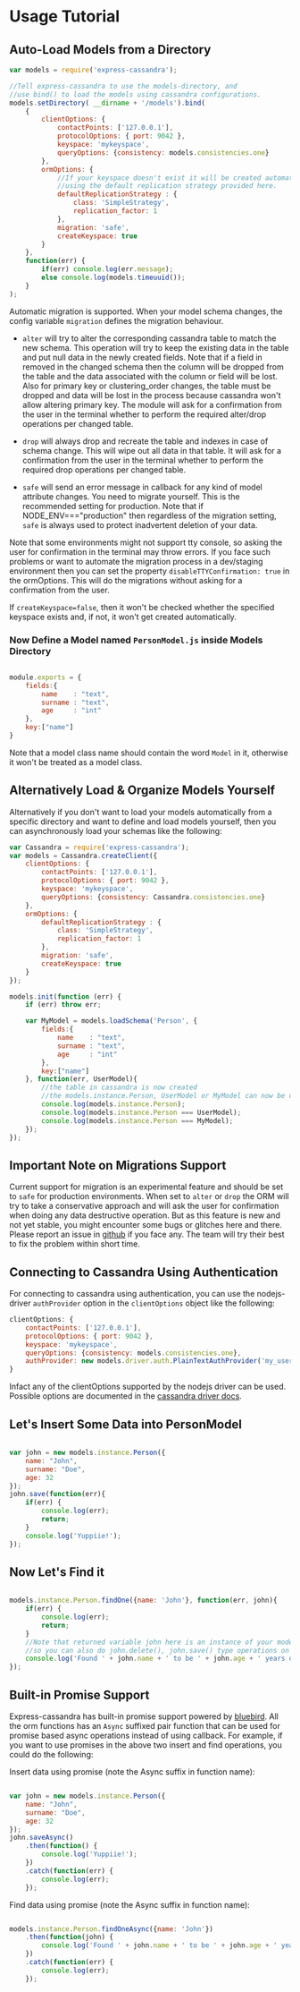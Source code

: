 # Usage Tutorial

## Auto-Load Models from a Directory

```js
var models = require('express-cassandra');

//Tell express-cassandra to use the models-directory, and
//use bind() to load the models using cassandra configurations.
models.setDirectory( __dirname + '/models').bind(
    {
        clientOptions: {
            contactPoints: ['127.0.0.1'],
            protocolOptions: { port: 9042 },
            keyspace: 'mykeyspace',
            queryOptions: {consistency: models.consistencies.one}
        },
        ormOptions: {
            //If your keyspace doesn't exist it will be created automatically
            //using the default replication strategy provided here.
            defaultReplicationStrategy : {
                class: 'SimpleStrategy',
                replication_factor: 1
            },
            migration: 'safe',
            createKeyspace: true
        }
    },
    function(err) {
        if(err) console.log(err.message);
        else console.log(models.timeuuid());
    }
);

```

Automatic migration is supported. When your model schema changes, the config variable `migration` defines the migration behaviour.

* `alter` will try to alter the corresponding cassandra table to match
the new schema. This operation will try to keep the existing data in
the table and put null data in the newly created fields. Note that if
a field in removed in the changed schema then the column will be
dropped from the table and the data associated with the column or
field will be lost. Also for primary key or clustering_order changes,
the table must be dropped and data will be lost in the process because
cassandra won't allow altering primary key. The module will ask for a
confirmation from the user in the terminal whether to perform the
required alter/drop operations per changed table.

* `drop` will always drop and recreate the table and indexes in case
of schema change. This will wipe out all data in that table. It will
ask for a confirmation from the user in the terminal whether to perform
the required drop operations per changed table.

* `safe` will send an error message in callback for any kind of model
attribute changes. You need to migrate yourself. This is the recommended
setting for production. Note that if NODE_ENV==="production" then
regardless of the migration setting, `safe` is always used to protect
inadvertent deletion of your data.

Note that some environments might not support tty console, so asking the user for confirmation in the terminal may throw errors. If you face such problems or want to automate the migration process in a dev/staging environment then you can set the property `disableTTYConfirmation: true` in the ormOptions. This will do the migrations without asking for a confirmation from the user.

If `createKeyspace=false`, then it won't be checked whether the specified keyspace exists and, if not, it won't get created automatically.


### Now Define a Model named `PersonModel.js` inside Models Directory

```js

module.exports = {
    fields:{
        name    : "text",
        surname : "text",
        age     : "int"
    },
    key:["name"]
}

```

Note that a model class name should contain the word `Model` in it, otherwise it won't be treated as a model class.

## Alternatively Load & Organize Models Yourself

Alternatively if you don't want to load your models automatically from a specific directory and want to define and load models yourself, then you can asynchronously load your schemas like the following:

```js
var Cassandra = require('express-cassandra');
var models = Cassandra.createClient({
    clientOptions: {
        contactPoints: ['127.0.0.1'],
        protocolOptions: { port: 9042 },
        keyspace: 'mykeyspace',
        queryOptions: {consistency: Cassandra.consistencies.one}
    },
    ormOptions: {
        defaultReplicationStrategy : {
            class: 'SimpleStrategy',
            replication_factor: 1
        },
        migration: 'safe',
        createKeyspace: true
    }
});

models.init(function (err) {
    if (err) throw err;

    var MyModel = models.loadSchema('Person', {
        fields:{
            name    : "text",
            surname : "text",
            age     : "int"
        },
        key:["name"]
    }, function(err, UserModel){
        //the table in cassandra is now created
        //the models.instance.Person, UserModel or MyModel can now be used
        console.log(models.instance.Person);
        console.log(models.instance.Person === UserModel);
        console.log(models.instance.Person === MyModel);
    });
});
```

## Important Note on Migrations Support
Current support for migration is an experimental feature and should be set to `safe` for production environments. When set to `alter` or `drop` the ORM will try to take a conservative approach and will ask the user for confirmation when doing any data destructive operation. But as this feature is new and not yet stable, you might encounter some bugs or glitches here and there. Please report an issue in [github](https://github.com/masumsoft/express-cassandra/issues/) if you face any. The team will try their best to fix the problem within short time.

## Connecting to Cassandra Using Authentication

For connecting to cassandra using authentication, you can use the nodejs-driver `authProvider` option in the `clientOptions` object like the following:

```js
clientOptions: {
    contactPoints: ['127.0.0.1'],
    protocolOptions: { port: 9042 },
    keyspace: 'mykeyspace',
    queryOptions: {consistency: models.consistencies.one},
    authProvider: new models.driver.auth.PlainTextAuthProvider('my_user', 'my_password')
}
```

Infact any of the clientOptions supported by the nodejs driver can be used. Possible options are documented in the [cassandra driver docs](http://docs.datastax.com/en/developer/nodejs-driver/3.0/common/drivers/reference/clientOptions.html).

## Let's Insert Some Data into PersonModel

```js

var john = new models.instance.Person({
    name: "John",
    surname: "Doe",
    age: 32
});
john.save(function(err){
    if(err) {
        console.log(err);
        return;
    }
    console.log('Yuppiie!');
});

```

## Now Let's Find it

```js

models.instance.Person.findOne({name: 'John'}, function(err, john){
    if(err) {
        console.log(err);
        return;
    }
    //Note that returned variable john here is an instance of your model,
    //so you can also do john.delete(), john.save() type operations on the instance.
    console.log('Found ' + john.name + ' to be ' + john.age + ' years old!');
});

```

## Built-in Promise Support

Express-cassandra has built-in promise support powered by [bluebird](http://bluebirdjs.com/). All the orm functions has an `Async` suffixed pair function that can be used for promise based async operations instead of using callback. For example, if you want to use promises in the above two insert and find operations, you could do the following:

Insert data using promise (note the Async suffix in function name):

```js

var john = new models.instance.Person({
    name: "John",
    surname: "Doe",
    age: 32
});
john.saveAsync()
    .then(function() {
        console.log('Yuppiie!');
    })
    .catch(function(err) {
        console.log(err);
    });

```

Find data using promise (note the Async suffix in function name):

```js

models.instance.Person.findOneAsync({name: 'John'})
    .then(function(john) {
        console.log('Found ' + john.name + ' to be ' + john.age + ' years old!');
    })
    .catch(function(err) {
        console.log(err);
    });

```

